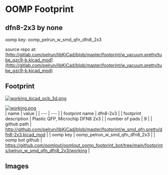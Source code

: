 # OOMP Footprint  
## dfn8-2x3  by none  
  
oomp key: oomp_pelrun_w_smd_qfn_dfn8_2x3  
  
source repo at: [http://gitlab.com/pelrun/libKiCad/blob/master/footprint/w_vacuum.pretty/tube_gzc9-b.kicad_mod](http://gitlab.com/pelrun/libKiCad/blob/master/footprint/w_vacuum.pretty/tube_gzc9-b.kicad_mod)  
## Footprint  
  
[![working_kicad_pcb_3d.png](working_kicad_pcb_3d_600.png)](working_kicad_pcb_3d.png)  
  
[![working.png](working_600.png)](working.png)  
| name | value | 
| --- | --- | 
| footprint name | dfn8-2x3 | 
| footprint description | Plastic QFP, Microchip DFN8 2x3 | 
| number of pads | 9 | 
| github path | http://github.com/pelrun/libKiCad/blob/master/footprint/w_smd_qfn.pretty/dfn8-2x3.kicad_mod | 
| oomp key | oomp_pelrun_w_smd_qfn_dfn8_2x3 | 
| oomp bot github | https://github.com/oomlout/oomlout_oomp_footprint_bot/tree/main/footprints/pelrun_w_smd_qfn_dfn8_2x3/working | 
## Images  
